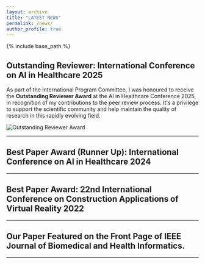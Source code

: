 ```yaml
---
layout: archive
title: "LATEST NEWS"
permalink: /news/
author_profile: true
---
```


{% include base_path %}

## Outstanding Reviewer: International Conference on AI in Healthcare 2025

As part of the International Program Committee, I was honoured to receive the **Outstanding Reviewer Award** at the AI in Healthcare Conference 2025, in recognition of my contributions to the peer review process. It's a privilege to support the scientific community and help maintain the quality of research in this rapidly evolving field.

![Outstanding Reviewer Award](ai-conference.jpg)

---

## Best Paper Award (Runner Up): International Conference on AI in Healthcare 2024


---

## Best Paper Award: 22nd International Conference on Construction Applications of Virtual Reality 2022



---

## Our Paper Featured on the Front Page of IEEE Journal of Biomedical and Health Informatics.


---
